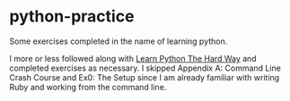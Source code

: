 # python-practice
Some exercises completed in the name of learning python. 

I more or less followed along with [Learn Python The Hard Way](https://learncodethehardway.org/python/) and completed exercises as necessary. I skipped Appendix A: Command Line Crash Course and Ex0: The Setup since I am already familiar with writing Ruby and working from the command line.
